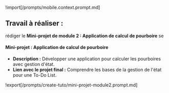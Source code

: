 !import[/prompts/mobile.context.prompt.md] 

## **Travail à réaliser :**  

rédiger le **Mini-projet de module 2 : Application de calcul de pourboire** se


#### **Mini-projet : Application de calcul de pourboire**  
- **Description :** Développer une application pour calculer les pourboires avec gestion d'état.  
- **Lien avec le projet final :** Comprendre les bases de la gestion de l'état pour une To-Do List.



!export[/prompts/create-tuto/mini-projet-module2.prompt.md]  
